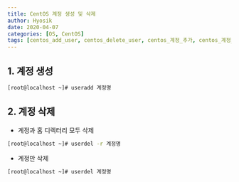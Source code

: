 ```yaml
---
title: CentOS 계정 생성 및 삭제
author: Hyosik
date: 2020-04-07
categories: [OS, CentOS]
tags: [centos_add_user, centos_delete_user, centos_계정_추가, centos_계정_삭제]
---
```


## 1. 계정 생성

```bash
[root@localhost ~]# useradd 계정명
```

## 2. 계정 삭제

* 계정과 홈 디렉터리 모두 삭제

```bash
[root@localhost ~]# userdel -r 계정명
```

* 계정만 삭제

```bash
[root@localhost ~]# userdel 계정명
```
